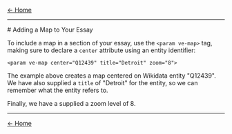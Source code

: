 [<- Home](https://docs.visual-essays.app/) <br />
___
<param ve-config layout="vtl">
# Adding a Map to Your Essay

<param ve-map center="Q12439" title="Detroit" zoom="8">

To include a map in a section of your essay, use the `<param ve-map>` tag, making sure to declare a `center` attribute using an entity identifier:

`<param ve-map center="Q12439" title="Detroit" zoom="8">`

The example above creates a map centered on Wikidata entity "Q12439". We have also supplied a `title` of "Detroit" for the entity, so we can remember what the entity refers to. 

Finally, we have a supplied a zoom level of 8. 





____
[<- Home](https://docs.visual-essays.app/)
